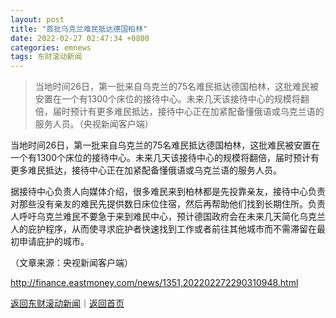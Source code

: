 ```yaml
---
layout: post
title: "首批乌克兰难民抵达德国柏林"
date: 2022-02-27 02:47:34 +0800
categories: emnews
tags: 东财滚动新闻
---
```

> 当地时间26日，第一批来自乌克兰的75名难民抵达德国柏林，这批难民被安置在一个有1300个床位的接待中心。未来几天该接待中心的规模将翻倍，届时预计有更多难民抵达，接待中心正在加紧配备懂俄语或乌克兰语的服务人员。（央视新闻客户端）

<p>当地时间26日，第一批来自乌克兰的75名难民抵达德国柏林，这批难民被安置在一个有1300个床位的接待中心。未来几天该接待中心的规模将翻倍，届时预计有更多难民抵达，接待中心正在加紧配备懂俄语或乌克兰语的服务人员。</p><p>据接待中心负责人向媒体介绍，很多难民来到柏林都是先投靠亲友，接待中心负责对那些没有亲友的难民先提供数日床位住宿，然后再帮助他们找到长期住所。负责人呼吁乌克兰难民不要急于来到难民中心，预计德国政府会在未来几天简化乌克兰人的庇护程序，从而使寻求庇护者快速找到工作或者前往其他城市而不需滞留在最初申请庇护的城市。</p><p class="em_media">（文章来源：央视新闻客户端）</p>

<http://finance.eastmoney.com/news/1351,202202272290310948.html>

[返回东财滚动新闻](//finews.withounder.com/emnews/)｜[返回首页](//finews.withounder.com/)